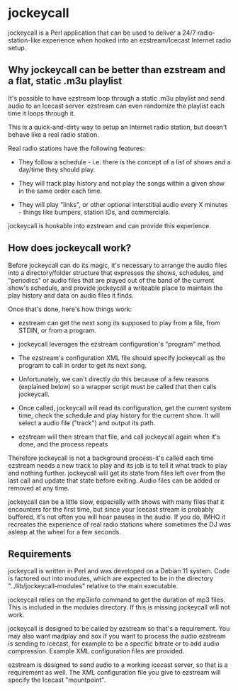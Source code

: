# jockeycall

jockeycall is a Perl application that can be used to deliver a 24/7 radio-station-like experience when hooked into an ezstream/Icecast Internet radio setup.  

## Why jockeycall can be better than ezstream and a flat, static .m3u playlist

It's possible to have ezstream loop through a static .m3u playlist and send audio to an Icecast server.  ezstream can even randomize the playlist each time it loops through it.

This is a quick-and-dirty way to setup an Internet radio station, but doesn't behave like a real radio station.

Real radio stations have the following features:

- They follow a schedule - i.e. there is the concept of a list of shows and a day/time they should play.

- They will track play history and not play the songs within a given show in the same order each time.

- They will play "links", or other optional interstitial audio every X minutes - things like bumpers, station IDs, and commercials.

jockeycall is hookable into ezstream and can provide this experience.

## How does jockeycall work?

Before jockeycall can do its magic, it's necessary to arrange the audio files into a directory/folder structure that expresses the shows, schedules, and "periodics" or audio files that are played out of the band of the current show's schedule, and provide jockeycall a writeable place to maintain the play history and data on audio files it finds.

Once that's done, here's how things work:

- ezstream can get the next song its supposed to play from a file, from STDIN, or from a program.  

- jockeycall leverages the ezstream configuration's "program" method.  

- The ezstream's configuration XML file should specify jockeycall as the program to call in order to get its next song.

- Unfortunately, we can't directly do this because of a few reasons (explained below) so a wrapper script must be called that then calls jockeycall.  

- Once called, jockeycall will read its configuration, get the current system time, check the schedule and play history for the current show.  It will select a audio file ("track") and output its path.

- ezstream will then stream that file, and call jockeycall again when it's done, and the process repeats

Therefore jockeycall is not a background process-it's called each time ezstream needs a new track to play and its job is to tell it what track to play and nothing further.  jockeycall will get its state from files left over from the last call and update that state before exiting.  Audio files can be added or removed at any time.  

jockeycall can be a little slow, especially with shows with many files that it encounters for the first time, but since your Icecast stream is probably buffered, it's not often you will hear pauses in the audio.  If you do, IMHO it recreates the experience of real radio stations where sometimes the DJ was asleep at the wheel for a few seconds.

## Requirements

jockeycall is written in Perl and was developed on a Debian 11 system.  Code is factored out into modules, which are expected to be in the directory "../lib/jockeycall-modules" relative to the main executable.

jockeycall relies on the mp3info command to get the duration of mp3 files.  This is included in the modules directory.  If this is missing jockeycall will not work.

jockeycall is designed to be called by ezstream so that's a requirement.  You may also want madplay and sox if you want to process the audio ezstream is sending to icecast, for example to be a specific bitrate or to add audio compression.  Example XML configuration files are provided.

ezstream is designed to send audio to a working icecast server, so that is a requirement as well.  The XML configuration file you give to ezstream will specify the Icecast "mountpoint".


